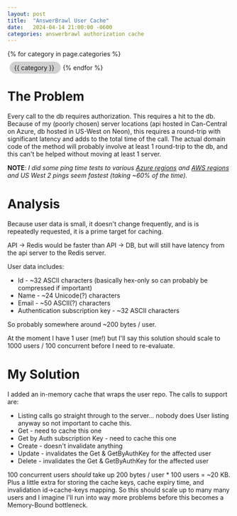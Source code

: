 ```yaml
---
layout: post
title:  "AnswerBrawl User Cache"
date:   2024-04-14 21:00:00 -0600
categories: answerbrawl authorization cache
---
```


{% for category in page.categories %}
  <div style='display: inline; padding: 5px 10px; background-color: #d0d0d0; border-radius: 15px; margin: 5px'>
    {{ category }}
  </div>
{% endfor %}
<br/>

# The Problem
Every call to the db requires authorization. This requires a hit to the db. Because of my (poorly chosen) server locations (api hosted in Can-Central on Azure, db hosted in US-West on Neon), this requires a round-trip with significant latency and adds to the total time of the call. The actual domain code of the method will probably involve at least 1 round-trip to the db, and this can't be helped without moving at least 1 server.

**NOTE**: *I did some ping time tests to various [Azure regions](azurespeed.com) and [AWS regions](https://aws-latency-test.com/) and US West 2 pings seem fastest (taking ~60% of the time).*

# Analysis
Because user data is small, it doesn't change frequently, and is is repeatedly requested, it is a prime target for caching.

API -> Redis would be faster than API -> DB, but will still have latency from the api server to the Redis server.

User data includes:
* Id - ~32 ASCII characters (basically hex-only so can probably be compressed if important)
* Name - ~24 Unicode(?) characters
* Email - ~50 ASCII(?) characters
* Authentication subscription key - ~32 ASCII characters

So probably somewhere around ~200 bytes / user.

At the moment I have 1 user (me!) but I'll say this solution should scale to 1000 users / 100 concurrent before I need to re-evaluate.

# My Solution

I added an in-memory cache that wraps the user repo. The calls to support are:
* Listing calls go straight through to the server... nobody does User listing anyway so not important to cache this.
* Get - need to cache this one
* Get by Auth subscription Key - need to cache this one
* Create - doesn't invalidate anything
* Update - invalidates the Get & GetByAuthKey for the affected user
* Delete - invalidates the Get & GetByAuthKey for the affected user

100 concurrent users *should* take up 200 bytes / user * 100 users = ~20 KB. Plus a little extra for storing the cache keys, cache expiry time, and invalidation id->cache-keys mapping. So this should scale up to many many users and I imagine I'll run into way more problems before this becomes a Memory-Bound bottleneck.
